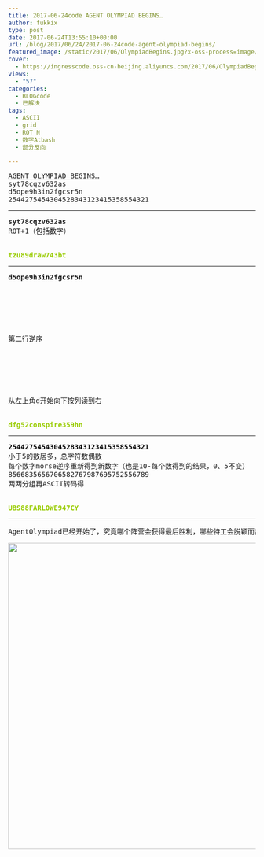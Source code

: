 ```yaml
---
title: 2017-06-24code AGENT OLYMPIAD BEGINS…
author: fukkix
type: post
date: 2017-06-24T13:55:10+00:00
url: /blog/2017/06/24/2017-06-24code-agent-olympiad-begins/
featured_image: /static/2017/06/OlympiadBegins.jpg?x-oss-process=image/resize,m_fill,w_700,h_220
cover:
  - https://ingresscode.oss-cn-beijing.aliyuncs.com/2017/06/OlympiadBegins.jpg
views:
  - "57"
categories:
  - BLOGcode
  - 已解决
tags:
  - ASCII
  - grid
  - ROT N
  - 数字Atbash
  - 部分反向

---
```

<pre><a href="http://investigate.ingress.com/2017/06/24/agent-olympiad-begins/" target="_blank" rel="noopener">AGENT OLYMPIAD BEGINS…
</a>syt78cqzv632as
d5ope9h3in2fgcsr5n
2544275454304528343123415358554321</pre>

<!--more-->

* * *

<pre><strong>syt78cqzv632as
</strong>ROT+1（包括数字）
<!--StartFragment -->

<span style="color: #99cc00;"><strong>tzu89draw743bt
</strong></span></pre>

* * *

<pre><strong>d5ope9h3in2fgcsr5n
</strong>


<table border="0" cellpading="0" cellspacing="0"   >
  
  	
  
</table>

第二行逆序



<table border="0" cellpading="0" cellspacing="0"   >
  
  	
  
</table>

从左上角d开始向下按列读到右


<span style="color: #99cc00;"><strong>dfg52conspire359hn</strong></span></pre>

* * *

<pre><span style="color: #000000;"><strong>2544275454304528343123415358554321
</strong></span>小于5的数居多，总字符数偶数
每个数字morse逆序重新得到新数字（也是10-每个数得到的结果，0、5不变）
8566835656706582767987695752556789
两两分组再ASCII转码得
<!--StartFragment -->

<span style="color: #99cc00;"><strong>UBS88FARLOWE947CY</strong></span></pre>

* * *

<pre>AgentOlympiad已经开始了，究竟哪个阵营会获得最后胜利，哪些特工会脱颖而出成为Akira的实验对象？</pre>

<img class="alignnone size-full wp-image-277" src="https://ingresscode.oss-cn-beijing.aliyuncs.com/2017/06/3-1.png" alt="" width="830" height="623" srcset="/static/2017/06/3-1.png 830w, /static/2017/06/3-1.png?x-oss-process=image/resize,m_fill,w_300,h_225 300w, /static/2017/06/3-1.png?x-oss-process=image/resize,m_fill,w_768,h_576 768w" sizes="(max-width: 830px) 100vw, 830px" />